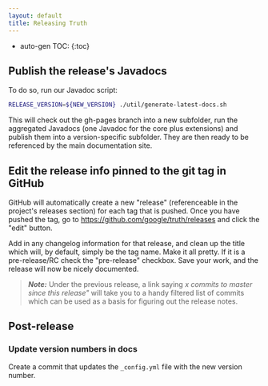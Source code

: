 ```yaml
---
layout: default
title: Releasing Truth
---
```


* auto-gen TOC:
{:toc}

## Publish the release's Javadocs

To do so, run our Javadoc script:

```sh
RELEASE_VERSION=${NEW_VERSION} ./util/generate-latest-docs.sh
```

This will check out the gh-pages branch into a new subfolder, run the aggregated
Javadocs (one Javadoc for the core plus extensions) and publish them into a
version-specific subfolder. They are then ready to be referenced by the main
documentation site.

## Edit the release info pinned to the git tag in GitHub

GitHub will automatically create a new "release" (referenceable in the project's
releases section) for each tag that is pushed. Once you have pushed the tag, go
to https://github.com/google/truth/releases and click the "edit" button.

Add in any changelog information for that release, and clean up the title
which will, by default, simply be the tag name.  Make it all pretty.  If it
is a pre-release/RC check the "pre-release" checkbox. Save your work, and
the release will now be nicely documented.

> ***Note:*** Under the previous release, a link saying *x commits to master
> since this release"* will take you to a handy filtered list of commits which
> can be used as a basis for figuring out the release notes.

## Post-release

### Update version numbers in docs

Create a commit that updates the `_config.yml` file with the new version number.
